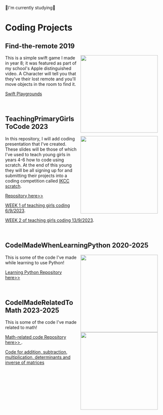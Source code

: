
🌷I'm currently studying🌷
# Coding Projects

## Find-the-remote 2019
<p>
 <img src="https://i.imgur.com/MHbJmtH.png" width="250" align="right" hspace="10" >
 This is a simple swift game I made in year 8; it was featured as part of my school's Apple distinguished video.
 A Character will tell you that they've their lost remote and you'll move objects in the room to find it.

 
 [Swift Playgrounds](https://github.com/carmiabela/Find-the-remote/blob/main/Find%20the%20Remote.playgroundbook.zip?raw=true)
 
</p>
<br> 

## TeachingPrimaryGirlsToCode 2023
<p>
 <img src="https://imgur.com/NRjGAgG.png" width="250" align="right" hspace="10" >
 
 In this repository, I will add coding presentation that I've created. These slides will be those of which I've used to teach young girls in years 4-6 how to code using scratch. At the end of this young they will be all signing up for and submitting their projects into a coding competition called [IKCC scratch](https://www.ikcc.info/).
 
 [Repository here>>](https://github.com/carmiabela/TeachingPrimaryGirlsToCode)

[WEEK 1 of teaching girls coding 6/9/2023](https://docs.google.com/presentation/d/1Uuwoo1B6EJPVOJAs3OuzRrvP7Rn9l5ShgXm3HjpKgM8/edit).

[WEEK 2 of teaching girls coding 13/9/2023](https://docs.google.com/presentation/d/14DGuj4aoxuhAj0Dg9x3ouGnAf1e8B5asmwVqLjRByjE/edit).

</p>
<br> 

## CodeIMadeWhenLearningPython 2020-2025
<p>
 <img src="https://i.imgur.com/05vJGK3.png" width="250" align="right" hspace="10" >
 
 This is some of the code I've made while learning to use Python!
 
 <a href="https://github.com/carmiabela/LearningPython">Learning Python Repository here>> </a>

</p>
<br> 


## CodeIMadeRelatedToMath 2023-2025

<p>
 
 <img src="https://imgur.com/ypUN1BK.png" width="250" align="right" hspace="10" >

 
 This is some of the code I've made related to math! 
 
 [Math-related code Repository here>> ](https://github.com/carmiabela/Math-Projects).
 
 <a href="https://replit.com/join/tlgsuutorb-carmellaabela1">Code for addition, subtraction, multiplication, determinants and inverse of matrices</a>

</p>
<br> 


